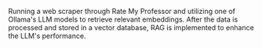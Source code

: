 Running a web scraper through Rate My Professor and utilizing one of Ollama's LLM models to retrieve relevant embeddings.
After the data is processed and stored in a vector database, RAG is implemented to enhance the LLM's performance.
